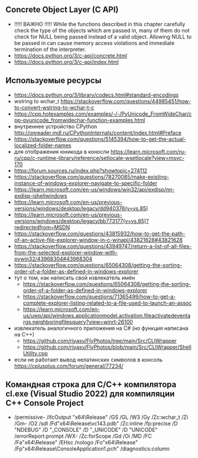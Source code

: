 









## Concrete Object Layer (C API)
- !!!!! ВАЖНО !!!!! While the functions described in this chapter carefully check the type of the objects which are passed in, many of them do not check for NULL being passed instead of a valid object. Allowing NULL to be passed in can cause memory access violations and immediate termination of the interpreter.
- https://docs.python.org/3/c-api/concrete.html
- https://docs.python.org/3/c-api/index.html

## Используемые ресурсы
- https://docs.python.org/3/library/codecs.html#standard-encodings
- wstring to wchar_t https://stackoverflow.com/questions/44985451/how-to-convert-wstring-to-wchar-t-c
- https://cpp.hotexamples.com/examples/-/-/PyUnicode_FromWideChar/cpp-pyunicode_fromwidechar-function-examples.html
- внутреннее устройство CPython http://onreader.mdl.ru/CPythonInternals/content/index.html#Preface
- https://stackoverflow.com/questions/5145394/how-to-get-the-actual-localized-folder-names
- для отображения юникода в коносли https://learn.microsoft.com/ru-ru/cpp/c-runtime-library/reference/setlocale-wsetlocale?view=msvc-170
- https://forum.sources.ru/index.php?showtopic=274112
- https://stackoverflow.com/questions/78270085/make-existing-instance-of-windows-explorer-navigate-to-specific-folder
- https://learn.microsoft.com/en-us/windows/win32/api/exdisp/nn-exdisp-ishellwindows
- https://learn.microsoft.com/en-us/previous-versions/windows/desktop/legacy/dd940376(v=vs.85)
- https://learn.microsoft.com/en-us/previous-versions/windows/desktop/legacy/bb773177(v=vs.85)?redirectedfrom=MSDN
- https://stackoverflow.com/questions/43815932/how-to-get-the-path-of-an-active-file-explorer-window-in-c-winapi/43821628#43821628
- https://stackoverflow.com/questions/43949747/return-a-list-of-all-files-from-the-selected-explorer-window-with-pywin32/43968304#43968304
- https://stackoverflow.com/questions/65064308/getting-the-sorting-order-of-a-folder-as-defined-in-windows-explorer
- тут о том, как написать свой извлекатель имён
  - https://stackoverflow.com/questions/65064308/getting-the-sorting-order-of-a-folder-as-defined-in-windows-explorer
  - https://stackoverflow.com/questions/71365499/how-to-get-a-complete-explorer-listing-related-to-a-file-used-to-launch-an-assoc
  - https://learn.microsoft.com/en-us/uwp/api/windows.applicationmodel.activation.fileactivatedeventargs.neighboringfilesquery?view=winrt-26100
- извлекатель аналогичного приложения на C# (но функция написана на C++)
  - https://github.com/riyasy/FlyPhotos/tree/main/Src/CLIWrapper
  - https://github.com/riyasy/FlyPhotos/blob/main/Src/CLIWrapper/ShellUtility.cpp
- если не работает вывод нелатинских символов в консоль https://cplusplus.com/forum/general/77234/

## Командная строка для C/C++ компилятора cl.exe (Visual Studio 2022) для компиляции С++ Console Project
- /permissive- /ifcOutput "x64\Release\" /GS /GL /W3 /Gy /Zc:wchar_t /Zi /Gm- /O2 /sdl /Fd"x64\Release\vc143.pdb" /Zc:inline /fp:precise /D "NDEBUG" /D "_CONSOLE" /D "_UNICODE" /D "UNICODE" /errorReport:prompt /WX- /Zc:forScope /Gd /Oi /MD /FC /Fa"x64\Release\" /EHsc /nologo /Fo"x64\Release\" /Fp"x64\Release\ConsoleApplication1.pch" /diagnostics:column 
